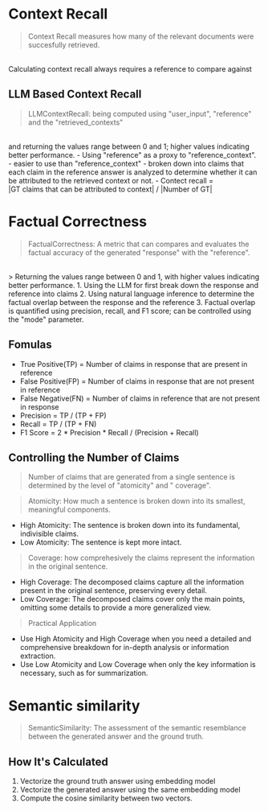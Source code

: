 # Context Recall

> Context Recall measures how many of the relevant documents were succesfully retrieved.
<br>
Calculating context recall always requires a reference to compare against

## LLM Based Context Recall
> LLMContextRecall: being computed using "user_input", "reference" and the "retrieved_contexts"
<br>
and returning the values range between 0 and 1; higher values indicating better performance.
- Using "reference" as a proxy to "reference_context".
    - easier to use than "reference_context"
    - broken down into claims that each claim in the reference answer is analyzed to determine whether it can be attributed to the retrieved context or not.
- Contect recall = 
<br>
|GT claims that can be attributed to context| / |Number of GT|

# Factual Correctness

> FactualCorrectness: A metric that can compares and evaluates the factual accuracy of the generated "response" with the "reference".
<br>
> Returning the values range between 0 and 1, with higher values indicating better performance.
1. Using the LLM for first break down the response and reference into claims
2. Using natural language inference to determine the factual overlap between the response and the reference
3. Factual overlap is quantified using precision, recall, and F1 score; can be controlled using the "mode" parameter.

## Fomulas
- True Positive(TP) = Number of claims in response that are present in reference
- False Positive(FP) = Number of claims in response that are not present in reference
- False Negative(FN) = Number of claims in reference that are not present in response
- Precision = TP / (TP + FP)
- Recall = TP / (TP + FN)
- F1 Score = 2 * Precision * Recall / (Precision + Recall)

## Controlling the Number of Claims
> Number of claims that are generated from a single sentence is determined by the level of "atomicity" and " coverage".

> Atomicity: How much a sentence is broken down into its smallest, meaningful components.
- High Atomicity: The sentence is broken down into its fundamental, indivisible claims.
- Low Atomicity: The sentence is kept more intact.

> Coverage: how comprehesively the claims represent the information in the original sentence.
- High Coverage:  The decomposed claims capture all the information present in the original sentence, preserving every detail.
- Low Coverage: The decomposed claims cover only the main points, omitting some details to provide a more generalized view.

> Practical Application
- Use High Atomicity and High Coverage when you need a detailed and comprehensive breakdown for in-depth analysis or information extraction.
- Use Low Atomicity and Low Coverage when only the key information is necessary, such as for summarization.

# Semantic similarity
> SemanticSimilarity: The assessment of the semantic resemblance between the generated answer and the ground truth.

## How It's Calculated
1. Vectorize the ground truth answer using embedding model
2. Vectorize the generated answer using the same embedding model
3. Compute the cosine similarity between two vectors.


